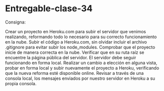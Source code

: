 # Entregable-clase-34

Consigna:

Crear un proyecto en Heroku.com para subir el servidor que venimos realizando, reformando todo lo
necesario para su correcto funcionamiento en la nube.
Subir el código a Heroku.com, sin olvidar incluir el archivo .gitignore para evitar subir los node_modules.
Comprobar que el proyecto inicie de manera correcta en la nube. Verificar que en su ruta raíz se encuentre
la página pública del servidor.
El servidor debe seguir funcionando en forma local.
Realizar un cambio a elección en alguna vista, probar en forma local y subir nuevamente el proyecto a
Heroku, verificando que la nueva reforma esté disponible online.
Revisar a través de una consola local, los mensajes enviados por nuestro servidor en Heroku a su propia
consola.
